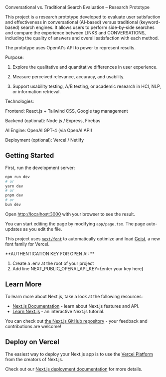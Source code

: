 Conversational vs. Traditional Search Evaluation – Research Prototype

This project is a research prototype developed to evaluate user satisfaction and effectiveness in conversational (AI-based) versus traditional (keyword-based) search engines. It allows users to perform side-by-side searches and compare the experience between LINKS and CONVERSATIONS, including the quality of answers and overall satisfaction with each method.

The prototype uses OpenAI's API to power to represent results.

Purpose:

1)  Explore the qualitative and quantitative differences in user experience.
  
2)  Measure perceived relevance, accuracy, and usability.
  
3)  Support usability testing, A/B testing, or academic research in HCI, NLP, or information retrieval.

Technologies: 

Frontend: React.js + Tailwind CSS, Google tag management

Backend (optional): Node.js / Express, Firebas

AI Engine: OpenAI GPT-4 (via OpenAI API)


Deployment (optional): Vercel / Netlify
## Getting Started

First, run the development server:

```bash
npm run dev
# or
yarn dev
# or
pnpm dev
# or
bun dev
```

Open [http://localhost:3000](http://localhost:3000) with your browser to see the result.

You can start editing the page by modifying `app/page.tsx`. The page auto-updates as you edit the file.

This project uses [`next/font`](https://nextjs.org/docs/app/building-your-application/optimizing/fonts) to automatically optimize and load [Geist](https://vercel.com/font), a new font family for Vercel.


**AUTHENTICATION KEY FOR OPEN AI: 
**

1) Create a .env at the root of your project
2) Add line NEXT_PUBLIC_OPENAI_API_KEY={enter your key here}


## Learn More

To learn more about Next.js, take a look at the following resources:

- [Next.js Documentation](https://nextjs.org/docs) - learn about Next.js features and API.
- [Learn Next.js](https://nextjs.org/learn) - an interactive Next.js tutorial.

You can check out [the Next.js GitHub repository](https://github.com/vercel/next.js) - your feedback and contributions are welcome!

## Deploy on Vercel

The easiest way to deploy your Next.js app is to use the [Vercel Platform](https://vercel.com/new?utm_medium=default-template&filter=next.js&utm_source=create-next-app&utm_campaign=create-next-app-readme) from the creators of Next.js.

Check out our [Next.js deployment documentation](https://nextjs.org/docs/app/building-your-application/deploying) for more details.
